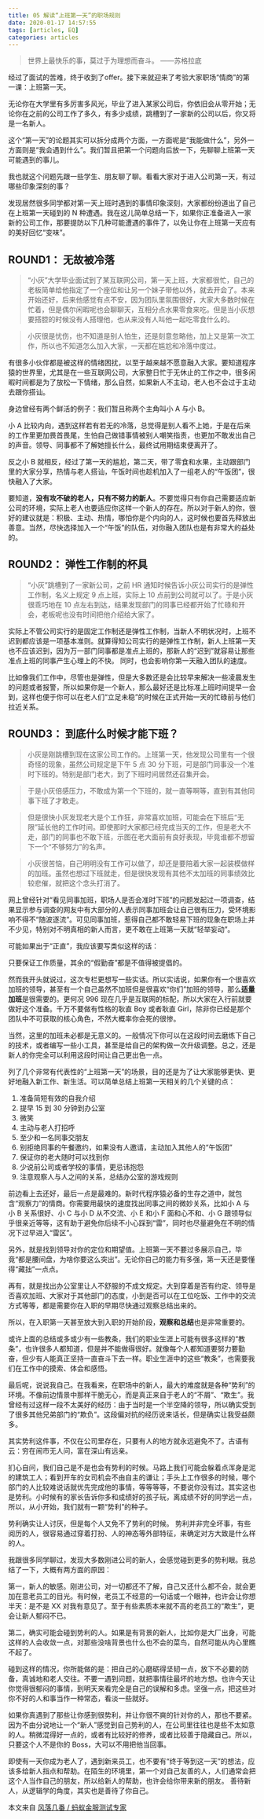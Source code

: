 ```yaml
---
title: 05 解读“上班第一天”的职场规则
date: 2020-01-17 14:57:55
tags: [articles, EQ]
categories: articles
---
```


>世界上最快乐的事，莫过于为理想而奋斗。
——苏格拉底

经过了面试的苦难，终于收到了offer。接下来就迎来了考验大家职场“情商”的第一课：上班第一天。

无论你在大学里有多厉害多风光，毕业了进入某家公司后，你依旧会从零开始；无论你在之前的公司工作了多久，有多少成绩，跳槽到了一家新的公司以后，你又将是一名新人。

这个“第一天”的论题其实可以拆分成两个方面，一方面呢是“我能做什么”，另外一方面则是“我会遇到什么”。我们暂且把第一个问题向后放一下，先聊聊上班第一天可能遇到的事儿。

我也就这个问题先跟一些学生、朋友聊了聊。看看大家对于进入公司第一天，有过哪些印象深刻的事？

发现居然很多同学都对第一天上班时遇到的事情印象深刻，大家都纷纷道出了自己在上班第一天碰到的 N 种遭遇。我在这儿简单总结一下，如果你正准备进入一家新的公司工作，那要提防以下几种可能遭遇的事件了，以免让你在上班第一天应有的美好回忆“变味”。

## ROUND1： 无故被冷落

>“小灰”大学毕业面试到了某互联网公司，第一天上班，大家都很忙，自己的老板简单给他指定了一个座位和让另一个妹子带他以外，就去开会了。本来开始还好，后来他感觉有点不安，因为团队里氛围很好，大家大多数时候在忙着，但是偶尔闲暇呢也会聊聊天，互相分点水果零食来吃。但是当小灰想要搭腔的时候没有人搭理他，也从来没有人叫他一起吃零食什么的。

>小灰很是忧伤，也不知道是别人怕生，还是刻意忽略他，加上又是第一次工作，所以也不知道怎么加入大家，一天都在尴尬和冷落中度过。

有很多小伙伴都是被这样的情绪困扰，以至于越来越不愿意融入大家。要知道程序猿的世界里，尤其是在一些互联网公司，大家整日忙于无休止的工作之中，很多闲暇时间都是为了放松一下情绪，那么自然，如果新人不主动，老人也不会过于主动去跟你搭讪。

身边曾经有两个鲜活的例子：我们暂且称两个主角叫小 A 与小 B。

小 A 比较内向，遇到这样若有若无的冷落，总觉得是别人看不上她，于是在后来的工作里更加畏首畏尾，生怕自己做错事情被别人嘲笑指责，也更加不敢发出自己的声音。领导、同事都不了解她擅长什么，最终试用期结束便离开了。

反之小 B 就相反，经过了第一天的尴尬，第二天，带了零食和水果，主动跟部门里的大家分享，热情与老人搭讪，午饭时间也趁机加入了一组老人的“午饭团”，很快融入了大家。

要知道，**没有攻不破的老人，只有不努力的新人**。不要觉得只有你自己需要适应新公司的环境，实际上老人也要适应你这样一个新人的存在。所以对于新人的你，很好的建议就是：积极、主动、热情，哪怕你是个内向的人，这时候也要首先释放出善意。当然，尽快选择加入一个“午饭”的队伍，对你融入团队也是有非常大的益处的。


## ROUND2： 弹性工作制的杯具

>“小灰”跳槽到了一家新公司，之前 HR 通知时候告诉小灰公司实行的是弹性工作制，名义上规定 9 点上班，实际上 10 点前到公司就可以了。于是小灰很乖巧地在 10 点左右到达，结果发现部门的同事已经都开始了忙碌和开会，老板呢也没有时间把他介绍给大家了。

实际上不管公司实行的是固定工作制还是弹性工作制，当新人不明状况时，上班不迟到都应该是一项基本准则。就算得知公司实行的是弹性工作制，新人上班第一天也不应该迟到，因为万一部门同事都是准点上班的，那新人的“迟到”就容易让那些准点上班的同事产生心理上的不快。 同时，也会影响你第一天融入团队的速度。

比如像我们工作中，尽管也是弹性，但是大多数还是会比较早来解决一些凌晨发生的问题或者报警，所以如果你是一个新人，那么最好还是比标准上班时间提早一会到，这样也便于你可以在老人们“立足未稳”的时候在正式开始一天的忙碌前与他们拉近关系。


## ROUND3： 到底什么时候才能下班？

>小灰是刚跳槽到现在这家公司工作的。上班第一天，他发现公司里有一个很奇怪的现象，虽然公司规定是下午 5 点 30 分下班，可是部门同事没一个准时下班的。特别是部门老大，到了下班时间居然还召集开会。

>于是小灰倍感压力，不敢成为第一个下班的，就一直等啊等，直到有其他同事下班了才敢走。

>但是很快小灰发现老大是个工作狂，非常喜欢加班，可能会在下班后“无限”延长他的工作时间。即使那时大家都已经完成当天的工作，但是老大不走，部门的同事也不敢下班，示图在老大面前有良好表现，毕竟谁都不想留下一个“不够努力”的名声。

>小灰很苦恼，自己明明没有工作可以做了，却还是要陪着大家一起装模做样的加班。虽然也想过下班就走，但是很快发现有其他不太加班的同事绩效比较悲催，就把这个念头打消了。

网上曾经针对“看见同事加班，职场人是否会准时下班”的问题发起过一项调查，结果显示参与调查的网友中有大部分的人表示同事加班会让自己很有压力，受环境影响不得不“随波逐流”。可见同事加班，惹得自己都不敢轻易下班的现象在职场上并不少见，特别对不明真相的新人而言，更不敢在上班第一天就“轻举妄动”。

可能如果出于“正直”，我应该要写类似这样的话：

只要保证工作质量，其余的“假勤奋”都是不值得被提倡的。

然而我开头就说过，这次专栏更想写一些实话。所以实话说，如果你有一个很喜欢加班的领导，甚至有一个自己虽然不加班但是很喜欢“你们”加班的领导，那么**适量加班**是很需要的。更何况 996 现在几乎是互联网的标配，所以大家在入行前就要做好这个准备。千万不要做有性格的耿直 Boy 或者耿直 Girl，除非你已经是那个团队中不可获取的核心角色，不然大概率你会死的很惨。

当然，这里的加班未必都是无意义的。一般情况下你可以在这段时间去磨练下自己的技术，或者编写一些小工具，甚至是给自己的架构做一次升级调整。总之，还是新人的你完全可以利用这段时间让自己更出色一点。

列了几个非常有代表性的“上班第一天”的场景，目的还是为了让大家能够更快、更好地融入新工作、新生活。可以简单总结上班第一天相关的几个关键的点：

1. 准备简短有效的自我介绍
2. 提早 15 到 30 分钟到办公室
3. 微笑
4. 主动与老人打招呼
5. 至少和一名同事交朋友
6. 别拒绝同事的午餐邀约，如果没有人邀请，主动加入其他人的“午饭团”
7. 保证你的老大随时可以找到你
8. 少说前公司或者学校的事情，更忌讳抱怨
9. 注意观察人与人之间的关系，总结办公室的游戏规则

前边看上去还好，最后一点是最难的。新时代程序猿必备的生存之道中，就包含“观察力”的情商。你需要用最快的速度找出同事之间的微妙关系，比如小 A 与小 B 关系很好、小 C 与小 D 从不交流、小 E 和小 F 面和心不和、小 G 跟领导似乎很亲近等等，这有助于避免你后续不小心踩到“雷”，同时也尽量避免在不明的情况下过早进入“雷区”。

另外，就是找到领导对你的定位和期望值。上班第一天不要过多展示自己，毕竟“都是腰间盘，为啥你要这么突出”。无论你自己的能力有多强，第一天还是要懂得“藏拙”一点点。

再有，就是找出办公室里让人不舒服的不成文规定。大到穿着是否有约定、领导是否喜欢加班、大家对于其他部门的态度，小到是否可以在工位吃饭、工作中的交流方式等等，都是需要你在入职的早期尽快通过观察总结出来的。

所以，在入职第一天甚至放大到入职的开始阶段，**观察和总结**也是非常重要的。

或许上面的总结或多或少有一些教条，我们的职业生涯上可能有很多这样的“教条”，也许很多人都知道，但是并不能做得很好。就像每个人都知道要努力要勤奋，但少有人能真正坚持一直奋斗下去一样。职业生涯中的这些“教条”，也需要我们在工作中的摸索、体会和感悟。

最后呢，说说我自己。在我看来，在职场中的新人，最大的难度就是各种“势利”的环境。不像前边情景中那样干脆无心，而是真正来自于老人的“不屑”、“欺生”。我曾经有过这样一段不太美好的经历：由于当时是一个半空降的领导，所以确实受到了很多其他兄弟部门的“欺负”。这段偏对抗的经历说来话长，但是确实让我受益颇多。

其实势利这件事，不仅在公司里存在，只要有人的地方就永远避免不了。古语有云：穷在闹市无人问，富在深山有远亲。

扪心自问，我们自己是不是也会有势利的时候。马路上我们可能会躲着点浑身是泥的建筑工人；看到开车的女司机会不由自主的谦让；手头上工作很多的时候，哪个部门的人比较难说话就优先完成他的事情，等等等等，不要说你没有过。其实这也是势利。小时候有的家长告诉你多和成绩好的孩子玩，离成绩不好的同学远一点，所以，从小开始，我们就有一颗“势利”的种子。

势利确实让人讨厌，但是每个人又免不了势利的时候。 势利并非完全坏事，有些阅历的人，很容易通过穿着打扮、人的神态等外部特征，来确定对方大致是什么样的人。

我跟很多同学聊过，发现大多数刚进公司的新人，会感觉碰到更多的势利眼。我总结了一下，大概有两方面的原因：

第一，新人的敏感。刚进公司，对一切都还不了解，自己又还什么都不会，就会更加在意老员工的目光。有时候，老员工不经意的一句话或一个眼神，也许会让你想半天：是不是 XX 对我有意见了。至于有些素质本来就不高的老员工的“欺生”，更会让新人郁闷不已。

第二，确实可能会碰到势利的人。如果是有背景的新人，比如你是大厂出身，可能这样的人会收敛一点，对那些没啥背景也什么也不会的菜鸟，自然可能从内心里瞧不起了。

碰到这样的情况，你所能做的是：把自己的心磨砺得坚韧一点，放下不必要的防备，真诚地和老人交往。不要一遇到问题，就把事情往最坏的地方想。也许今天让你觉得很郁闷的事情，到明天来看完全是自己的误解和多虑。坚强一点，把这些对你不好的人和事当作一种常态，看淡一些就好。

如果你真遇到了那些让你感到很势利，并让你很不爽的针对你的人，那也不要紧。因为不由分说地让一个“新人”感觉到自己势利的人，在公司里往往也是些不太如意的人。稍微混得好一点的，或者有比较好的修养，或者比较善于隐藏自己。所以，只要这个人不是你的 Boss，大可以不用把他当回事。

即使有一天你成为老人了，遇到新来员工，也不要有“终于等到这一天”的想法，应该多给新人指点和帮助。在陌生的环境里，第一个对自己友善的人，人们通常会把这个人当作自己的朋友，所以给新人的帮助，也许会给你带来新的朋友。 善待新人，从逻辑学的角度，其实也是善待了你自己。


本文来自 [ 风落几番 / 蚂蚁金服测试专家](http://www.imooc.com/read/62)